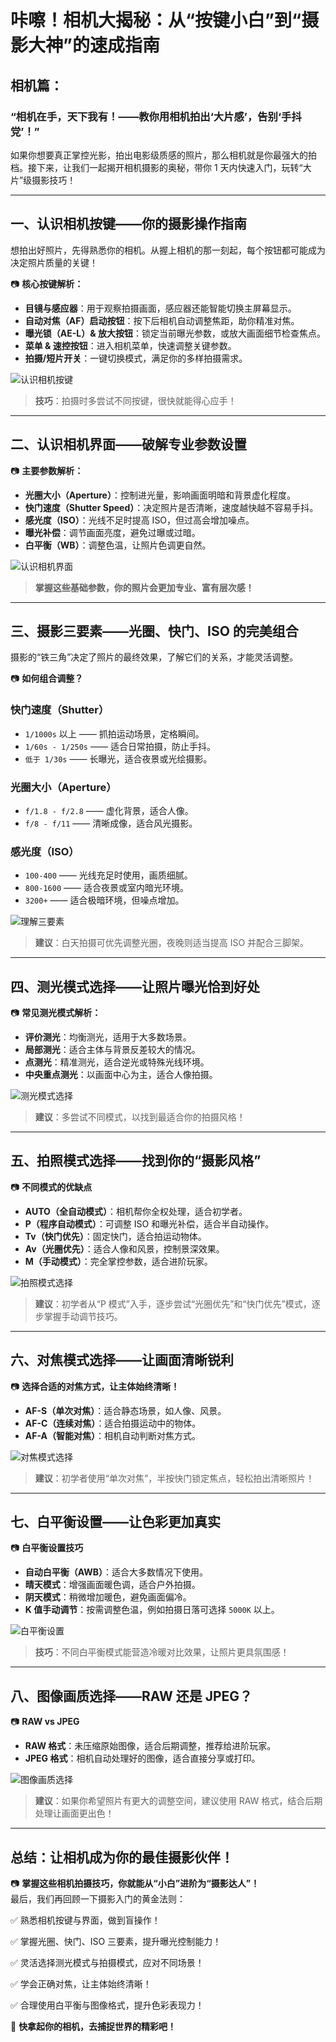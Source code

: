 # 咔嚓！相机大揭秘：从“按键小白”到“摄影大神”的速成指南

## 相机篇：

### “相机在手，天下我有！——教你用相机拍出‘大片感’，告别‘手抖党’！”

如果你想要真正掌控光影，拍出电影级质感的照片，那么相机就是你最强大的拍档。接下来，让我们一起揭开相机摄影的奥秘，带你 1 天内快速入门，玩转“大片”级摄影技巧！

---

## 一、认识相机按键——你的摄影操作指南

想拍出好照片，先得熟悉你的相机。从握上相机的那一刻起，每个按钮都可能成为决定照片质量的关键！

📷 **核心按键解析：**

- **目镜与感应器**：用于观察拍摄画面，感应器还能智能切换主屏幕显示。
- **自动对焦（AF）启动按钮**：按下后相机自动调整焦距，助你精准对焦。
- **曝光锁（AE-L）& 放大按钮**：锁定当前曝光参数，或放大画面细节检查焦点。
- **菜单 & 速控按钮**：进入相机菜单，快速调整关键参数。
- **拍摄/短片开关**：一键切换模式，满足你的多样拍摄需求。

![认识相机按键](https://pic1.imgdb.cn/item/67d93bae88c538a9b5c03957.jpg)

> **技巧**：拍摄时多尝试不同按键，很快就能得心应手！

---

## 二、认识相机界面——破解专业参数设置

📷 **主要参数解析：**

- **光圈大小（Aperture）**：控制进光量，影响画面明暗和背景虚化程度。
- **快门速度（Shutter Speed）**：决定照片是否清晰，速度越快越不容易手抖。
- **感光度（ISO）**：光线不足时提高 ISO，但过高会增加噪点。
- **曝光补偿**：调节画面亮度，避免过曝或过暗。
- **白平衡（WB）**：调整色温，让照片色调更自然。

![认识相机界面](https://pic1.imgdb.cn/item/67d93bae88c538a9b5c03952.jpg)

> **掌握这些基础参数，你的照片会更加专业、富有层次感！**

---

## 三、摄影三要素——光圈、快门、ISO 的完美组合

摄影的“铁三角”决定了照片的最终效果，了解它们的关系，才能灵活调整。

📷 **如何组合调整？**

### **快门速度（Shutter）**

- `1/1000s` 以上 —— 抓拍运动场景，定格瞬间。
- `1/60s - 1/250s` —— 适合日常拍摄，防止手抖。
- `低于 1/30s` —— 长曝光，适合夜景或光绘摄影。

### **光圈大小（Aperture）**

- `f/1.8 - f/2.8` —— 虚化背景，适合人像。
- `f/8 - f/11` —— 清晰成像，适合风光摄影。

### **感光度（ISO）**

- `100-400` —— 光线充足时使用，画质细腻。
- `800-1600` —— 适合夜景或室内暗光环境。
- `3200+` —— 适合极暗环境，但噪点增加。

![理解三要素](https://pic1.imgdb.cn/item/67d93bae88c538a9b5c03953.jpg)

> **建议**：白天拍摄可优先调整光圈，夜晚则适当提高 ISO 并配合三脚架。

---

## 四、测光模式选择——让照片曝光恰到好处

📷 **常见测光模式解析：**

- **评价测光**：均衡测光，适用于大多数场景。
- **局部测光**：适合主体与背景反差较大的情况。
- **点测光**：精准测光，适合逆光或特殊光线环境。
- **中央重点测光**：以画面中心为主，适合人像拍摄。

![测光模式选择](https://pic1.imgdb.cn/item/67d93bae88c538a9b5c03955.jpg)

> **建议**：多尝试不同模式，以找到最适合你的拍摄风格！

---

## 五、拍照模式选择——找到你的“摄影风格”

📷 **不同模式的优缺点**

- **AUTO（全自动模式）**：相机帮你全权处理，适合初学者。
- **P（程序自动模式）**：可调整 ISO 和曝光补偿，适合半自动操作。
- **Tv（快门优先）**：固定快门，适合拍运动物体。
- **Av（光圈优先）**：适合人像和风景，控制景深效果。
- **M（手动模式）**：完全掌控参数，适合进阶玩家。

![拍照模式选择](https://pic1.imgdb.cn/item/67d93bae88c538a9b5c03958.jpg)

> **建议**：初学者从“P 模式”入手，逐步尝试“光圈优先”和“快门优先”模式，逐步掌握手动调节技巧。

---

## 六、对焦模式选择——让画面清晰锐利

📷 **选择合适的对焦方式，让主体始终清晰！**

- **AF-S（单次对焦）**：适合静态场景，如人像、风景。
- **AF-C（连续对焦）**：适合拍摄运动中的物体。
- **AF-A（智能对焦）**：相机自动判断对焦方式。

![对焦模式选择](https://pic1.imgdb.cn/item/67d93bae88c538a9b5c03956.jpg)

> **建议**：初学者使用“单次对焦”，半按快门锁定焦点，轻松拍出清晰照片！

---

## 七、白平衡设置——让色彩更加真实

📷 **白平衡设置技巧**

- **自动白平衡（AWB）**：适合大多数情况下使用。
- **晴天模式**：增强画面暖色调，适合户外拍摄。
- **阴天模式**：稍微增加暖色，避免画面偏冷。
- **K 值手动调节**：按需调整色温，例如拍摄日落可选择 `5000K` 以上。

![白平衡设置](https://pic1.imgdb.cn/item/67d93bae88c538a9b5c03954.jpg)

> **技巧**：不同白平衡模式能营造冷暖对比效果，让照片更具氛围感！

---

## 八、图像画质选择——RAW 还是 JPEG？

📷 **RAW vs JPEG**

- **RAW 格式**：未压缩原始图像，适合后期调整，推荐给进阶玩家。
- **JPEG 格式**：相机自动处理好的图像，适合直接分享或打印。

![图像画质选择](https://pic1.imgdb.cn/item/67d93d9d88c538a9b5c03b08.jpg)

> **建议**：如果你希望照片有更大的调整空间，建议使用 RAW 格式，结合后期处理让画面更出色！

---

## 总结：让相机成为你的最佳摄影伙伴！

📷 **掌握这些相机拍摄技巧，你就能从“小白”进阶为“摄影达人”！**  
最后，我们再回顾一下摄影入门的黄金法则：

✅ 熟悉相机按键与界面，做到盲操作！

✅ 掌握光圈、快门、ISO 三要素，提升曝光控制能力！

✅ 灵活选择测光模式与拍摄模式，应对不同场景！

✅ 学会正确对焦，让主体始终清晰！

✅ 合理使用白平衡与图像格式，提升色彩表现力！

📸 **快拿起你的相机，去捕捉世界的精彩吧！**

